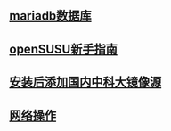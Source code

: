 ## [mariadb数据库](/openSUSE15.0/mariadb.md)
## [openSUSU新手指南](https://opensuse-guide.ustclug.org/)
## [安装后添加国内中科大镜像源](/openSUSE15.0/安装.md)
## [网络操作](网络.md)
